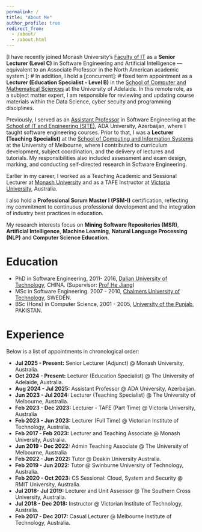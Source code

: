 ```yaml
---
permalink: /
title: "About Me"
author_profile: true
redirect_from: 
  - /about/
  - /about.html
---
```


[I have recently joined Monash University’s [Faculty of IT](https://www.monash.edu/it) as a **Senior Lecturer (Level C)** in Software Engineering and Artificial Intelligence — equivalent to an Associate Professor in the North American academic system.]: # In addition, I hold a [concurrent]: # fixed term appointment as a **Lecturer (Education Specialist - Level B)** in the [School of Computer and Mathematical Sciences](https://set.adelaide.edu.au/computer-and-mathematical-sciences/) at the University of Adelaide. In this remote role, as a subject matter expert, I am responsible for reviewing and updating course materials within the Data Science, cyber secuity and programming disciplines.

Previously, I served as an [Assistant Professor](https://www.ada.edu.az/en/schools/site/members/faculty/374-najam-nazar) in Software Engineering at the [School of IT and Engineering (SITE)](https://www.ada.edu.az/en/schools/site), ADA University, Azerbaijan, where I taught software engineering courses. Prior to that, I was a **Lecturer (Teaching Specialist)** at the [School of Computing and Information Systems](https://cis.unimelb.edu.au/) at the University of Melbourne, where I contributed to curriculum development, subject coordination, and the delivery of lectures and tutorials. My responsibilities also included assessment and exam design, marking, and conducting self-directed research in Software Engineering.

Earlier in my career, I worked as a Teaching Academic and Sessional Lecturer at [Monash University](https://www.monash.edu/it) and as a TAFE Instructor at [Victoria University](https://www.vu.edu.au/study-at-vu/tafe), Australia.

I also hold a **Professional Scrum Master I (PSM-I)** certification, reflecting my commitment to continuous professional development and the integration of industry best practices in education.

My research interests focus on **Mining Software Repositories (MSR)**, **Artificial Intelligence**, **Machine Learning**, **Natural Language Processing (NLP)** and **Computer Science Education**.

# Education

- PhD in Software Engineering, 2011- 2016, [Dalian University of Technology]((https://ssdut.dlut.edu.cn/en.htm)), CHINA. (Supervisor: [Prof He Jiang](http://faculty.dlut.edu.cn/jianghe/en/index.htm))
- MSc in Software Engineering. 2007 - 2010, [Chalmers University of Technology](https://www.chalmers.se/en/departments/cse/), SWEDEN.
- BSc (Hons) in Computer Science, 2001 - 2005, [University of the Punjab](https://pucit.edu.pk/), PAKISTAN.

# Experience

Below is a list of appointments in chronological order:
- **Jul 2025 - Present:** Senior Lecturer (Adjunct) @ Monash University, Australia.
- **Oct 2024 - Present:** Lecturer (Education Specialist) @ The University of Adelaide, Australia.
- **Aug 2024 - Jul 2025:** Assistant Professor @ ADA University, Azerbaijan.
- **Jun 2023 - Jul 2024:** Lecturer (Teaching Specialist) @ The University of Melbourne, Australia.
- **Feb 2023 - Dec 2023:** Lecturer - TAFE (Part Time) @ Victoria University, Australia
- **Feb 2023 - Jun 2023:** Lecturer (Full Time) @ Victorian Institute of Technology, Australia.
- **Feb 2017 - Feb 2023:** Lecturer and Teaching Associate @ Monash University, Australia.
- **Jun 2019 - Dec 2022:** Admin Teaching Associate @ The University of Melbourne, Australia
- **Feb 2022 - Jun 2022:** Tutor @ Deakin University Australia.
- **Feb 2019 - Jun 2022:** Tutor @ Swinburne University of Technology, Australia.
- **Feb 2020 - Oct 2023:** CS Sessional: Cloud, System and Security @ RMIT University, Australia.
- **Jul 2018- Jul 2019:** Lecturer and Unit Assessor @ The Southern Cross University, Australia.
- **Jul 2018 - Dec 2018:** Instructor @ Victorian Institute of Technology, Australia.
- **Feb 2017 - Dec 2017:** Casual Lecturer @ Melbourne Institute of Technology, Australia.
